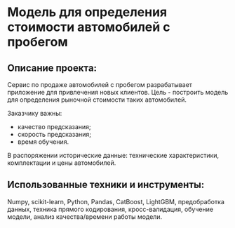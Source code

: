 # Модель для определения стоимости автомобилей с пробегом

## Описание проекта:
Сервис по продаже автомобилей с пробегом разрабатывает приложение для привлечения новых клиентов. 
Цель - построить модель для определения рыночной стоимости таких автомобилей. 

Заказчику важны:

- качество предсказания;
- скорость предсказания;
- время обучения.

В распоряжении исторические данные: технические характеристики, комплектации и цены автомобилей.

## Использованные техники и инструменты:
Numpy, scikit-learn, Python, Pandas, CatBoost, LightGBM, предобработка данных, техника прямого кодирования, кросс-валидация, обучение модели, анализ качества/времени работы модели.

